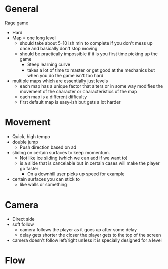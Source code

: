 # General
Rage game
- Hard
- Map = one long level
	- should take about 5-10 ish min to complete if you don't mess up once and basically don't stop moving
	- should be practically impossible if it is you first time picking up the game
		- Steep learning curve
		- takes a lot of time to master or get good at the mechanics but when you do the game isn't too hard
- multiple maps which are essentially just levels
	- each map has a unique factor that alters or in some way modifies the movement of the character or characteristics of the map
	- each map is a different difficulty
	- first default map is easy-ish but gets a lot harder


# Movement
- Quick, high tempo
- double jump
	- Push direction based on ad
- sliding on certain surfaces to keep momentum.
	- Not like ice sliding (which we can add if we want to)
	- is a slide that is cancelable but in certain cases will make the player go faster
		- On a downhill user picks up speed for example
- certain surfaces you can stick to
	- like walls or something

# Camera
- Direct side
- soft follow
	- camera follows the player as it goes up after some delay
	- delay gets shorter the closer the player gets to the top of the screen
- camera doesn't follow left/right unless it is specially designed for a level



# Flow
